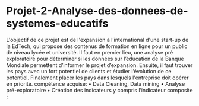 # Projet-2-Analyse-des-donnees-de-systemes-educatifs
L'objectif de ce projet est de l'expansion à l’international d'une start-up de la EdTech, qui propose des contenus de formation en ligne pour un public de niveau lycée et université.  Il faut en premier lieu, une analyse pré exploratoire pour déterminer si les données sur l’éducation de la Banque Mondiale permettent d’informer le projet d’expansion. Ensuite, il faut trouver les pays avec un fort potentiel de clients et étudier l’évolution de ce potentiel.  Finalement placer les pays dans lesquels l'entreprise doit opérer en priorité. 
compétence acquise: 
•	Data Cleaning, Data mining
•	Analyse pré-exploratoire 
•	Création des indicateurs y compris l’indicateur composite ;
